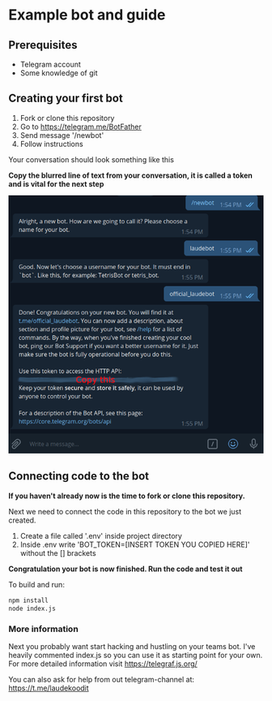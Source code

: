# Example bot and guide

## Prerequisites

  - Telegram account
  - Some knowledge of git

## Creating your first bot

1. Fork or clone this repository
2. Go to https://telegram.me/BotFather
3. Send message '/newbot'
4. Follow instructions

Your conversation should look something like this

**Copy the blurred line of text from your conversation, it is called a token and is vital for the next step**

![conversation](images/laudekoodit.png)

## Connecting code to the bot

**If you haven't already now is the time to fork or clone this repository.**

Next we need to connect the code in this repository to the bot we just created.

1. Create a file called '.env' inside project directory
2. Inside .env write 'BOT_TOKEN=[INSERT TOKEN YOU COPIED HERE]' without the [] brackets

**Congratulation your bot is now finished. Run the code and test it out**

To build and run:

    npm install
    node index.js

### More information

Next you probably want start hacking and hustling on your teams bot. I've heavily commented index.js so you can use it as starting point for your own. For more detailed information visit https://telegraf.js.org/

You can also ask for help from out telegram-channel at: https://t.me/laudekoodit

